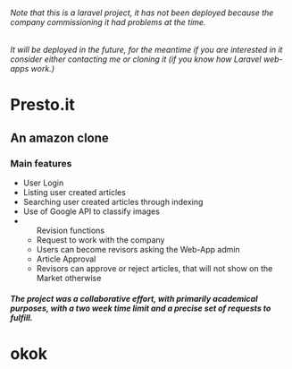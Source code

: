 ###### Note that this is a laravel project, it has not been deployed because the company commissioning it had problems at the time.

###### It will be deployed in the future, for the meantime if you are interested in it consider either contacting me or cloning it (if you know how Laravel web-apps work.)

# Presto.it

## An amazon clone

### Main features

<ul>
    <li>User Login</li>
    <li>Listing user created articles</li>
    <li>Searching user created articles through indexing</li>
    <li>Use of Google API to classify images</li>
    <li> <ul> Revision functions 
        <li>Request to work with the company</li>
        <li>Users can become revisors asking the Web-App admin</li>
        <li>Article Approval</li>
        <li>Revisors can approve or reject articles, that will not show on the Market otherwise</li>
    </ul>
    </li>
</ul>

##### The project was a collaborative effort, with primarily academical purposes, with a two week time limit and a precise set of requests to fulfill. 
# okok
